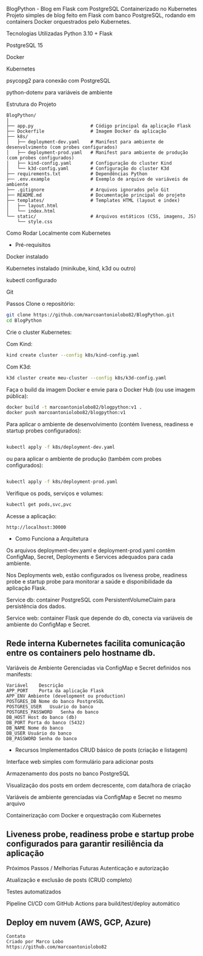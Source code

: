 BlogPython - Blog em Flask com PostgreSQL Containerizado no Kubernetes
Projeto simples de blog feito em Flask com banco PostgreSQL, rodando em containers Docker orquestrados pelo Kubernetes.

Tecnologias Utilizadas
Python 3.10 + Flask

PostgreSQL 15

Docker

Kubernetes

psycopg2 para conexão com PostgreSQL

python-dotenv para variáveis de ambiente

Estrutura do Projeto
```plaintext
BlogPython/
│
├── app.py                     # Código principal da aplicação Flask
├── Dockerfile                 # Imagem Docker da aplicação
├── k8s/
│   ├── deployment-dev.yaml    # Manifest para ambiente de desenvolvimento (com probes configurados)
│   ├── deployment-prod.yaml   # Manifest para ambiente de produção (com probes configurados)
│   ├── kind-config.yaml       # Configuração do cluster Kind
│   └── k3d-config.yaml        # Configuração do cluster K3d
├── requirements.txt           # Dependências Python
├── .env.example               # Exemplo de arquivo de variáveis de ambiente
├── .gitignore                 # Arquivos ignorados pelo Git
├── README.md                  # Documentação principal do projeto
├── templates/                 # Templates HTML (layout e index)
│   ├── layout.html
│   └── index.html
└── static/                    # Arquivos estáticos (CSS, imagens, JS)
    └── style.css
```
Como Rodar Localmente com Kubernetes

- Pré-requisitos

Docker instalado

Kubernetes instalado (minikube, kind, k3d ou outro)

kubectl configurado

Git

Passos
Clone o repositório:

```bash
git clone https://github.com/marcoantoniolobo82/BlogPython.git
cd BlogPython
```
Crie o cluster Kubernetes:

Com Kind:

```bash
kind create cluster --config k8s/kind-config.yaml
```
Com K3d:

```bash
k3d cluster create meu-cluster --config k8s/k3d-config.yaml
```
Faça o build da imagem Docker e envie para o Docker Hub (ou use imagem pública):

```bash
docker build -t marcoantoniolobo82/blogpython:v1 .
docker push marcoantoniolobo82/blogpython:v1
```
Para aplicar o ambiente de desenvolvimento (contém liveness, readiness e startup probes configurados):

```bash

kubectl apply -f k8s/deployment-dev.yaml
```
ou para aplicar o ambiente de produção (também com probes configurados):

```bash

kubectl apply -f k8s/deployment-prod.yaml
```
Verifique os pods, serviços e volumes:

```bash
kubectl get pods,svc,pvc
```
Acesse a aplicação:

```text
http://localhost:30000
```
- Como Funciona a Arquitetura

Os arquivos deployment-dev.yaml e deployment-prod.yaml contêm ConfigMap, Secret, Deployments e Services adequados para cada ambiente.

Nos Deployments web, estão configurados os liveness probe, readiness probe e startup probe para monitorar a saúde e disponibilidade da aplicação Flask.

Service db: container PostgreSQL com PersistentVolumeClaim para persistência dos dados.

Service web: container Flask que depende do db, conecta via variáveis de ambiente do ConfigMap e Secret.

Rede interna Kubernetes facilita comunicação entre os containers pelo hostname db.
---
Variáveis de Ambiente
Gerenciadas via ConfigMap e Secret definidos nos manifests:
```
Variável	Descrição
APP_PORT	Porta da aplicação Flask
APP_ENV	Ambiente (development ou production)
POSTGRES_DB	Nome do banco PostgreSQL
POSTGRES_USER	Usuário do banco
POSTGRES_PASSWORD	Senha do banco
DB_HOST	Host do banco (db)
DB_PORT	Porta do banco (5432)
DB_NAME	Nome do banco
DB_USER	Usuário do banco
DB_PASSWORD	Senha do banco
```
- Recursos Implementados
CRUD básico de posts (criação e listagem)

Interface web simples com formulário para adicionar posts

Armazenamento dos posts no banco PostgreSQL

Visualização dos posts em ordem decrescente, com data/hora de criação

Variáveis de ambiente gerenciadas via ConfigMap e Secret no mesmo arquivo

Containerização com Docker e orquestração com Kubernetes

Liveness probe, readiness probe e startup probe configurados para garantir resiliência da aplicação
---
Próximos Passos / Melhorias Futuras
Autenticação e autorização

Atualização e exclusão de posts (CRUD completo)

Testes automatizados

Pipeline CI/CD com GitHub Actions para build/test/deploy automático

Deploy em nuvem (AWS, GCP, Azure)
---
```
Contato
Criado por Marco Lobo
https://github.com/marcoantoniolobo82
```